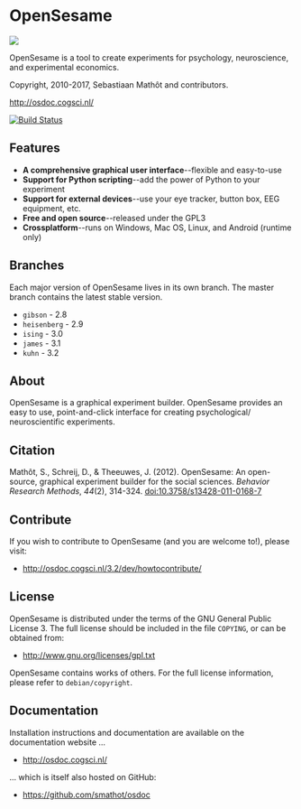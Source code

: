 # OpenSesame

![](resources/theme/default/os-custom-icons/32x32/misc/os-experiment.png)

OpenSesame is a tool to create experiments for psychology, neuroscience, and experimental economics.

Copyright, 2010-2017, Sebastiaan Mathôt and contributors.

<http://osdoc.cogsci.nl/>

[![Build Status](https://travis-ci.org/smathot/OpenSesame.svg?branch=ising)](https://travis-ci.org/smathot/OpenSesame)

## Features

- __A comprehensive graphical user interface__--flexible and easy-to-use
- __Support for Python scripting__--add the power of Python to your experiment
- __Support for external devices__--use your eye tracker, button box, EEG equipment, etc.
- __Free and open source__--released under the GPL3
- __Crossplatform__--runs on Windows, Mac OS, Linux, and Android (runtime only)

## Branches

Each major version of OpenSesame lives in its own branch. The master branch contains the latest stable version.

- `gibson` - 2.8
- `heisenberg` - 2.9
- `ising` - 3.0
- `james` - 3.1
- `kuhn` - 3.2

## About

OpenSesame is a graphical experiment builder. OpenSesame provides an easy to use, point-and-click interface for creating psychological/ neuroscientific experiments.

## Citation

Mathôt, S., Schreij, D., & Theeuwes, J. (2012). OpenSesame: An open-source, graphical experiment builder for the social sciences. *Behavior Research Methods*, *44*(2), 314-324. [doi:10.3758/s13428-011-0168-7](http://dx.doi.org/doi:10.3758/s13428-011-0168-7)

## Contribute

If you wish to contribute to OpenSesame (and you are welcome to!), please visit:

- <http://osdoc.cogsci.nl/3.2/dev/howtocontribute/>

## License

OpenSesame is distributed under the terms of the GNU General Public License 3. The full license should be included in the file `COPYING`, or can be obtained from:

- <http://www.gnu.org/licenses/gpl.txt>

OpenSesame contains works of others. For the full license information, please refer to `debian/copyright`.

## Documentation

Installation instructions and documentation are available on the documentation website ...

- <http://osdoc.cogsci.nl/>

... which is itself also hosted on GitHub:

- <https://github.com/smathot/osdoc>

